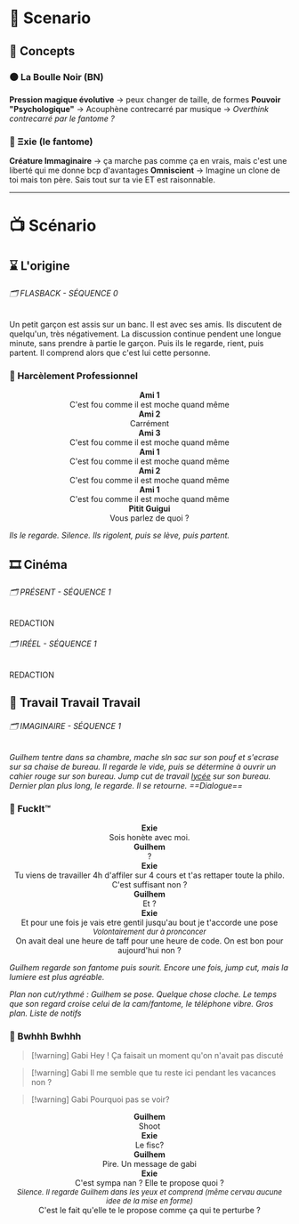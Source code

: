# 📅 Scenario
## 🧩 Concepts
### ⚫️ La Boulle Noir (BN)
**Pression magique évolutive** -> peux changer de taille, de formes
**Pouvoir "Psychologique"**
-> Acouphène contrecarré par musique
-> *Overthink contrecarré par le fantome ?*
### 🔮 Ξxie (le fantome)
**Créature Immaginaire** -> ça marche pas comme ça en vrais, mais c'est une liberté qui me donne bcp d'avantages
**Omniscient** -> Imagine un clone de toi mais ton père. Sais tout sur ta vie ET est raisonnable.

---

# 📺 Scénario
## ⌛️ L'origine
###### 🗂 FLASBACK - SÉQUENCE 0
Un petit garçon est assis sur un banc. Il est avec ses amis. Ils discutent de quelqu'un, très négativement. La discussion continue pendent une longue minute, sans prendre à partie le garçon. Puis ils le regarde, rient, puis partent. Il comprend alors que c'est lui cette personne.
### 💬 Harcèlement Professionnel
<center><strong>Ami 1</strong></center>
<center>C'est fou comme il est moche quand même</center>

<center><strong>Ami 2</strong></center>
<center>Carrément</center>

<center><strong>Ami 3</strong></center>
<center>C'est fou comme il est moche quand même</center>

<center><strong>Ami 1</strong></center>
<center>C'est fou comme il est moche quand même</center>

<center><strong>Ami 2</strong></center>
<center>C'est fou comme il est moche quand même</center>

<center><strong>Ami 1</strong></center>
<center>C'est fou comme il est moche quand même</center>

<center><strong>Pitit Guigui</strong></center>
<center>Vous parlez de quoi ?</center>

*Ils le regarde. Silence. Ils rigolent, puis se lève, puis partent.*

## 🎞 Cinéma
###### 🗂 PRÉSENT - SÉQUENCE 1
REDACTION
###### 🗂 IRÉEL - SÉQUENCE 1
REDACTION

## 👔 Travail Travail Travail
###### 🗂 IMAGINAIRE - SÉQUENCE 1
*Guilhem tentre dans sa chambre, mache sln sac sur son pouf et s'ecrase sur sa chaise de bureau. Il regarde le vide, puis se détermine à ouvrir un cahier rouge sur son bureau. Jump cut de travail [lycée]() sur son bureau. Dernier plan plus long, le regarde. Il se retourne. ==Dialogue==*
### 💬 FuckIt™

<center><strong>Exie</strong></center>
<center>Sois honète avec moi.</center>

<center><strong>Guilhem</strong></center>
<center>?</center>

<center><strong>Exie</strong></center>
<center>Tu viens de travailler 4h d'affiler sur 4 cours et t'as rettaper toute la philo. C'est suffisant non ?</center>

<center><strong>Guilhem</strong></center>
<center>Et ?</center>

<center><strong>Exie</strong></center>
<center>Et pour une fois je vais etre gentil jusqu'au bout je t'accorde une pose</center>
<center><i style="font-size: 13px;">Volontairement dur à pronconcer</i></center>
<center>On avait deal une heure de taff pour une heure de code. On est bon pour aujourd'hui non ?</center>

*Guilhem regarde son fantome puis sourit. Encore une fois, jump cut, mais la lumiere est plus agréable.*

*Plan non cut/rythmé : Guilhem se pose. Quelque chose cloche. Le temps que son regard croise celui de la cam/fantome, le téléphone vibre. Gros plan. Liste de notifs*
### 📱 Bwhhh Bwhhh

> [!warning] Gabi
> Hey ! Ça faisait un moment qu'on n'avait pas discuté

> [!warning] Gabi
>  Il me semble que tu reste ici pendant les vacances non ? 

> [!warning] Gabi
> Pourquoi pas se voir?

<center><strong>Guilhem</strong></center>
<center>Shoot</center>

<center><strong>Exie</strong></center>
<center>Le fisc?</center>

<center><strong>Guilhem</strong></center>
<center>Pire. Un message de gabi</center>

<center><strong>Exie</strong></center>
<center>C'est sympa nan ? Elle te propose quoi ?</center>
<center><i style="font-size: 13px;">Silence. Il regarde Guilhem dans les yeux et comprend (même cervau aucune idee de la mise en forme)</i></center>
<center>C'est le fait qu'elle te le propose comme ça qui te perturbe ?</center>



